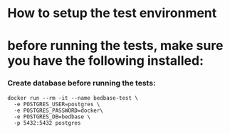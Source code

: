 # How to setup the test environment

# before running the tests, make sure you have the following installed:

### Create database before running the tests:

```
docker run --rm -it --name bedbase-test \
  -e POSTGRES_USER=postgres \
  -e POSTGRES_PASSWORD=docker\
  -e POSTGRES_DB=bedbase \
  -p 5432:5432 postgres
```
